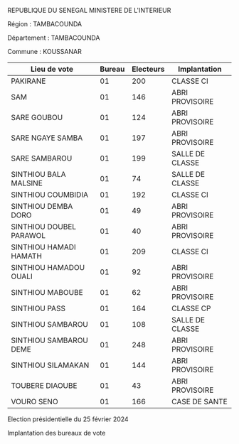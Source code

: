 REPUBLIQUE DU SENEGAL MINISTERE DE L'INTERIEUR

Région : TAMBACOUNDA

Département : TAMBACOUNDA

Commune : KOUSSANAR

| Lieu de vote | Bureau | Electeurs | Implantation |
| - | - | - | - |
| PAKIRANE | 01 | 200 | CLASSE CI |
| SAM | 01 | 146 | ABRI PROVISOIRE |
| SARE GOUBOU | 01 | 124 | ABRI PROVISOIRE |
| SARE NGAYE SAMBA | 01 | 197 | ABRI PROVISOIRE |
| SARE SAMBAROU | 01 | 199 | SALLE DE CLASSE |
| SINTHIOU BALA MALSINE | 01 | 74 | SALLE DE CLASSE |
| SINTHIOU COUMBIDIA | 01 | 192 | CLASSE CI |
| SINTHIOU DEMBA DORO | 01 | 49 | ABRI PROVISOIRE |
| SINTHIOU DOUBEL PARAWOL | 01 | 40 | ABRI PROVISOIRE |
| SINTHIOU HAMADI HAMATH | 01 | 209 | CLASSE CI |
| SINTHIOU HAMADOU OUALI | 01 | 92 | ABRI PROVISOIRE |
| SINTHIOU MABOUBE | 01 | 62 | ABRI PROVISOIRE |
| SINTHIOU PASS | 01 | 164 | CLASSE CP |
| SINTHIOU SAMBAROU | 01 | 108 | SALLE DE CLASSE |
| SINTHIOU SAMBAROU DEME | 01 | 248 | ABRI PROVISOIRE |
| SINTHIOU SILAMAKAN | 01 | 144 | ABRI PROVISOIRE |
| TOUBERE DIAOUBE | 01 | 43 | ABRI PROVISOIRE |
| VOURO SENO | 01 | 166 | CASE DE SANTE |

<!-- PageNumber="3/16" -->

Election présidentielle du 25 février 2024

Implantation des bureaux de vote
